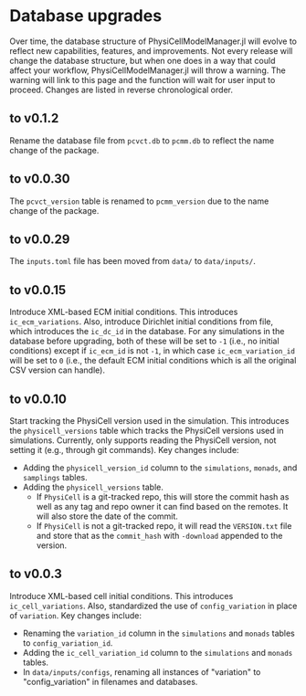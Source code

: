 # Database upgrades
Over time, the database structure of PhysiCellModelManager.jl will evolve to reflect new capabilities, features, and improvements.
Not every release will change the database structure, but when one does in a way that could affect your workflow, PhysiCellModelManager.jl will throw a warning.
The warning will link to this page and the function will wait for user input to proceed.
Changes are listed in reverse chronological order.

## to v0.1.2
Rename the database file from `pcvct.db` to `pcmm.db` to reflect the name change of the package.

## to v0.0.30
The `pcvct_version` table is renamed to `pcmm_version` due to the name change of the package.

## to v0.0.29
The `inputs.toml` file has been moved from `data/` to `data/inputs/`.

## to v0.0.15
Introduce XML-based ECM initial conditions. This introduces `ic_ecm_variations`.
Also, introduce Dirichlet initial conditions from file, which introduces the `ic_dc_id` in the database.
For any simulations in the database before upgrading, both of these will be set to `-1` (i.e., no initial conditions) except if  `ic_ecm_id` is not `-1`, in which case `ic_ecm_variation_id` will be set to `0` (i.e., the default ECM initial conditions which is all the original CSV version can handle).

## to v0.0.10
Start tracking the PhysiCell version used in the simulation.
This introduces the `physicell_versions` table which tracks the PhysiCell versions used in simulations.
Currently, only supports reading the PhysiCell version, not setting it (e.g., through git commands).
Key changes include:
- Adding the `physicell_version_id` column to the `simulations`, `monads`, and `samplings` tables.
- Adding the `physicell_versions` table.
  - If `PhysiCell` is a git-tracked repo, this will store the commit hash as well as any tag and repo owner it can find based on the remotes. It will also store the date of the commit.
  - If `PhysiCell` is not a git-tracked repo, it will read the `VERSION.txt` file and store that as the `commit_hash` with `-download` appended to the version.

## to v0.0.3
Introduce XML-based cell initial conditions. This introduces `ic_cell_variations`.
Also, standardized the use of `config_variation` in place of `variation`. Key changes include:
- Renaming the `variation_id` column in the `simulations` and `monads` tables to `config_variation_id`.
- Adding the `ic_cell_variation_id` column to the `simulations` and `monads` tables.
- In `data/inputs/configs`, renaming all instances of "variation" to "config_variation" in filenames and databases.